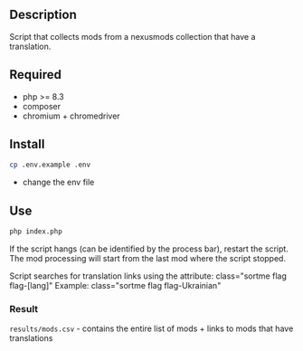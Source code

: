 ## Description
Script that collects mods from a nexusmods collection that have a translation.

## Required
- php >= 8.3
- composer
- chromium + chromedriver

## Install
```bash
cp .env.example .env
```
- change the env file

## Use
```bash
php index.php
```
If the script hangs (can be identified by the process bar), restart the script. 
The mod processing will start from the last mod where the script stopped.

Script searches for translation links 
using the attribute: class="sortme flag flag-[lang]"
Example: class="sortme flag flag-Ukrainian"


### Result
`results/mods.csv` - contains the entire list of mods + links to mods that have translations